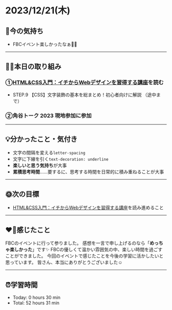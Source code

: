 # 2023/12/21(木)
## 🕺今の気持ち
- FBCイベント楽しかったなぁ🕺✨

---

## ✍🏻本日の取り組み
### ①[HTML&CSS入門：イチからWebデザインを習得する講座](https://saruwakakun.com/html-css/basic)を読む
- STEP.9 【CSS】文字装飾の基本を総まとめ！初心者向けに解説 （途中まで）
### ②角谷トーク 2023 現地参加に参加
---

## 💡分かったこと・気付き
- 文字の間隔を変える`letter-spacing`
- 文字に下線を引く`text-decoration: underline`
- **楽しいと思う気持ち**が大事
- **累積思考時間**......要するに、思考する時間を日常的に積み重ねることが大事
---

## 🌞次の目標
- [HTML&CSS入門：イチからWebデザインを習得する講座](https://saruwakakun.com/html-css/basic)を読み進めること

---

## ❤️‍🔥感じたこと
FBCのイベントに行って参りました。
感想を一言で申し上げるのなら「**めっちゃ楽しかった**」です✨
FBCの優しくて温かい雰囲気の中、楽しい時間を過ごすことができました。
今回のイベントで感じたことを今後の学習に活かしたいと思っています。
皆さん、本当にありがとうございました☺️

---

## ⏰学習時間
- Today: 0 hours 30 min
- Total: 52 hours 31 min
